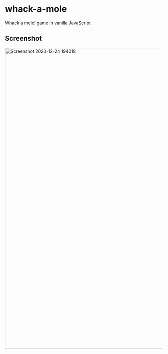 # whack-a-mole
Whack a mole! game in vanilla JavaScript

## Screenshot

<img width="960" alt="Screenshot 2020-12-24 194018" src="https://user-images.githubusercontent.com/72983747/103097186-ed0e4d00-461f-11eb-9e7d-486b1ee81c65.png">
